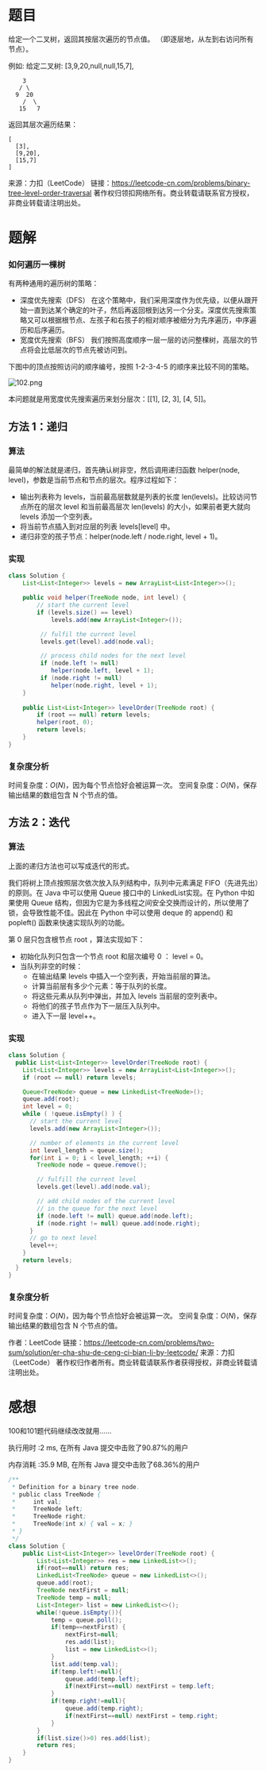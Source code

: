 # 题目

给定一个二叉树，返回其按层次遍历的节点值。 （即逐层地，从左到右访问所有节点）。

例如:
给定二叉树: [3,9,20,null,null,15,7],
~~~
    3
   / \
  9  20
    /  \
   15   7
~~~
返回其层次遍历结果：
~~~
[
  [3],
  [9,20],
  [15,7]
]
~~~
来源：力扣（LeetCode）
链接：https://leetcode-cn.com/problems/binary-tree-level-order-traversal
著作权归领扣网络所有。商业转载请联系官方授权，非商业转载请注明出处。

# 题解

### 如何遍历一棵树

有两种通用的遍历树的策略：

- 深度优先搜索（DFS）
  在这个策略中，我们采用深度作为优先级，以便从跟开始一直到达某个确定的叶子，然后再返回根到达另一个分支。深度优先搜索策略又可以根据根节点、左孩子和右孩子的相对顺序被细分为先序遍历，中序遍历和后序遍历。
- 宽度优先搜索（BFS）
  我们按照高度顺序一层一层的访问整棵树，高层次的节点将会比低层次的节点先被访问到。

下图中的顶点按照访问的顺序编号，按照 1-2-3-4-5 的顺序来比较不同的策略。

![102.png](https://pic.leetcode-cn.com/b61ff2d47852e4264f5dfe0a5b00101bdeca2b0ba216aa83ca3cb6fac42ebb84-102.png)

本问题就是用宽度优先搜索遍历来划分层次：[[1], [2, 3], [4, 5]]。

## 方法 1：递归
### 算法

最简单的解法就是递归，首先确认树非空，然后调用递归函数 helper(node, level)，参数是当前节点和节点的层次。程序过程如下：

- 输出列表称为 levels，当前最高层数就是列表的长度 len(levels)。比较访问节点所在的层次 level 和当前最高层次 len(levels) 的大小，如果前者更大就向 levels 添加一个空列表。
- 将当前节点插入到对应层的列表 levels[level] 中。
- 递归非空的孩子节点：helper(node.left / node.right, level + 1)。

### 实现

~~~java
class Solution {
    List<List<Integer>> levels = new ArrayList<List<Integer>>();

    public void helper(TreeNode node, int level) {
        // start the current level
        if (levels.size() == level)
            levels.add(new ArrayList<Integer>());

         // fulfil the current level
         levels.get(level).add(node.val);

         // process child nodes for the next level
         if (node.left != null)
            helper(node.left, level + 1);
         if (node.right != null)
            helper(node.right, level + 1);
    }
    
    public List<List<Integer>> levelOrder(TreeNode root) {
        if (root == null) return levels;
        helper(root, 0);
        return levels;
    }
}
~~~
### 复杂度分析

时间复杂度：$O(N)$，因为每个节点恰好会被运算一次。
空间复杂度：$O(N)$，保存输出结果的数组包含 N 个节点的值。
## 方法 2：迭代
### 算法

上面的递归方法也可以写成迭代的形式。

我们将树上顶点按照层次依次放入队列结构中，队列中元素满足 FIFO（先进先出）的原则。在 Java 中可以使用 Queue 接口中的 LinkedList实现。在 Python 中如果使用 Queue 结构，但因为它是为多线程之间安全交换而设计的，所以使用了锁，会导致性能不佳。因此在 Python 中可以使用 deque 的 append() 和 popleft() 函数来快速实现队列的功能。

第 0 层只包含根节点 root ，算法实现如下：

- 初始化队列只包含一个节点 root 和层次编号 0 ： level = 0。
- 当队列非空的时候：
  - 在输出结果 levels 中插入一个空列表，开始当前层的算法。
  - 计算当前层有多少个元素：等于队列的长度。
  - 将这些元素从队列中弹出，并加入 levels 当前层的空列表中。
  - 将他们的孩子节点作为下一层压入队列中。
  - 进入下一层 level++。

### 实现

~~~java
class Solution {
  public List<List<Integer>> levelOrder(TreeNode root) {
    List<List<Integer>> levels = new ArrayList<List<Integer>>();
    if (root == null) return levels;

    Queue<TreeNode> queue = new LinkedList<TreeNode>();
    queue.add(root);
    int level = 0;
    while ( !queue.isEmpty() ) {
      // start the current level
      levels.add(new ArrayList<Integer>());

      // number of elements in the current level
      int level_length = queue.size();
      for(int i = 0; i < level_length; ++i) {
        TreeNode node = queue.remove();

        // fulfill the current level
        levels.get(level).add(node.val);

        // add child nodes of the current level
        // in the queue for the next level
        if (node.left != null) queue.add(node.left);
        if (node.right != null) queue.add(node.right);
      }
      // go to next level
      level++;
    }
    return levels;
  }
}
~~~
### 复杂度分析

时间复杂度：$O(N)$，因为每个节点恰好会被运算一次。
空间复杂度：$O(N)$，保存输出结果的数组包含 N 个节点的值。

作者：LeetCode
链接：https://leetcode-cn.com/problems/two-sum/solution/er-cha-shu-de-ceng-ci-bian-li-by-leetcode/
来源：力扣（LeetCode）
著作权归作者所有。商业转载请联系作者获得授权，非商业转载请注明出处。

# 感想

100和101题代码继续改改就用……

执行用时 :2 ms, 在所有 Java 提交中击败了90.87%的用户

内存消耗 :35.9 MB, 在所有 Java 提交中击败了68.36%的用户

~~~java
/**
 * Definition for a binary tree node.
 * public class TreeNode {
 *     int val;
 *     TreeNode left;
 *     TreeNode right;
 *     TreeNode(int x) { val = x; }
 * }
 */
class Solution {
    public List<List<Integer>> levelOrder(TreeNode root) {
        List<List<Integer>> res = new LinkedList<>();
        if(root==null) return res;
        LinkedList<TreeNode> queue = new LinkedList<>();
        queue.add(root);
        TreeNode nextFirst = null;
        TreeNode temp = null;
        List<Integer> list = new LinkedList<>();
        while(!queue.isEmpty()){
            temp = queue.poll();
            if(temp==nextFirst) {
                nextFirst=null;
                res.add(list);
                list = new LinkedList<>();
            }
            list.add(temp.val);
            if(temp.left!=null){
                queue.add(temp.left);
                if(nextFirst==null) nextFirst = temp.left;
            }
            if(temp.right!=null){
                queue.add(temp.right);
                if(nextFirst==null) nextFirst = temp.right;
            }
        }
        if(list.size()>0) res.add(list);
        return res;
    }
}
~~~

